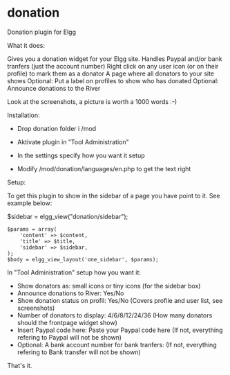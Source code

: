 donation
========

Donation plugin for Elgg

What it does:

Gives you a donation widget for your Elgg site.
Handles Paypal and/or bank tranfers (just the account number)
Right click on any user icon (or on their profile) to mark them as a donator
A page where all donators to your site shows
Optional: Put a label on profiles to show who has donated
Optional: Announce donations to the River

Look at the screenshots, a picture is worth a 1000 words :-)


Installation:

* Drop donation folder i /mod

* Aktivate plugin in "Tool Administration"

* In the settings specify how you want it setup

* Modify /mod/donation/languages/en.php to get the text right

Setup:

To get this plugin to show in the sidebar of a page you have point to it. See example below:

  $sidebar = elgg_view("donation/sidebar");

	$params = array(
		'content' => $content,
		'title' => $title,
		'sidebar' => $sidebar,
	);
	$body = elgg_view_layout('one_sidebar', $params);



In "Tool Administration" setup how you want it:

* Show donators as: small icons or tiny icons (for the sidebar box)
* Announce donations to River: Yes/No
* Show donation status on profil: Yes/No (Covers profile and user list, see screenshots)
* Number of donators to display: 4/6/8/12/24/36 (How many donators should the frontpage widget show)
* Insert Paypal code here: Paste your Paypal code here (If not, everything refering to Paypal will not be shown)
* Optional: A bank account number for bank tranfers: (If not, everything refering to Bank transfer will not be shown)

That's it.
